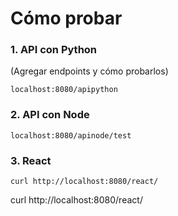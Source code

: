 # Cómo probar

### 1. API con Python

(Agregar endpoints y cómo probarlos)

`localhost:8080/apipython`

### 2. API con Node

`localhost:8080/apinode/test`

### 3. React

`curl http://localhost:8080/react/`



curl http://localhost:8080/react/